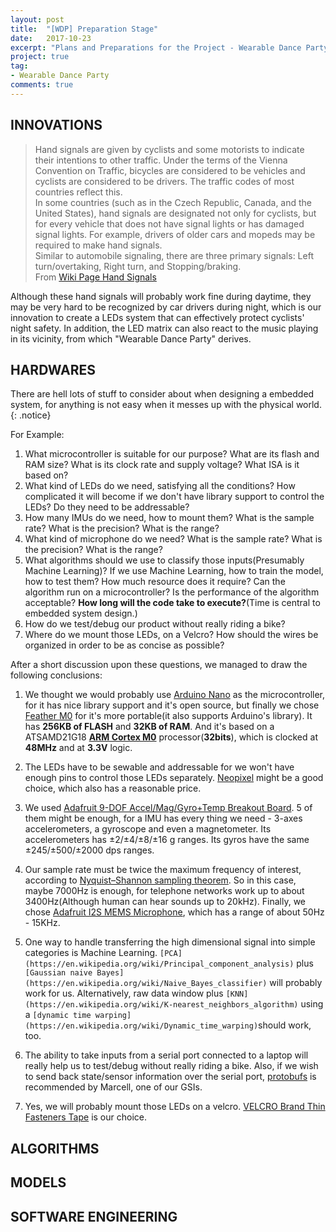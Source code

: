 ```yaml
---
layout: post
title:  "[WDP] Preparation Stage"
date:   2017-10-23
excerpt: "Plans and Preparations for the Project - Wearable Dance Party..."
project: true
tag:
- Wearable Dance Party
comments: true
---	
```


## INNOVATIONS
> Hand signals are given by cyclists and some motorists to indicate their intentions to other traffic. Under the terms of the Vienna Convention on Traffic, bicycles are considered to be vehicles and cyclists are considered to be drivers. The traffic codes of most countries reflect this.<br>
In some countries (such as in the Czech Republic, Canada, and the United States), hand signals are designated not only for cyclists, but for every vehicle that does not have signal lights or has damaged signal lights. For example, drivers of older cars and mopeds may be required to make hand signals.<br>
Similar to automobile signaling, there are three primary signals: Left turn/overtaking, Right turn, and Stopping/braking.<br>
From [Wiki Page Hand Signals](https://en.wikipedia.org/wiki/Hand_signals)

Although these hand signals will probably work fine during daytime, they may be very hard to be recognized by car drivers during night, which is our innovation to create a LEDs system that can effectively protect cyclists' night safety. In addition, the LED matrix can also react to the music playing in its vicinity, from which "Wearable Dance Party" derives.

## HARDWARES
There are hell lots of stuff to consider about when designing a embedded system, for anything is not easy when it messes up with the physical world.
{: .notice}

For Example:
1. What microcontroller is suitable for our purpose? What are its flash and RAM size? What is its clock rate and supply voltage? What ISA is it based on?
2. What kind of LEDs do we need, satisfying all the conditions? How complicated it will become if we don't have library support to control the LEDs? Do they need to be addressable?
3. How many IMUs do we need, how to mount them? What is the sample rate? What is the precision? What is the range?
4. What kind of microphone do we need? What is the sample rate? What is the precision? What is the range?
5. What algorithms should we use to classify those inputs(Presumably Machine Learning)? If we use Machine Learning, how to train the model, how to test them? How much resource does it require? Can the algorithm run on a microcontroller? Is the performance of the algorithm acceptable? **How long will the code take to execute?**(Time is central to embedded system design.)
6. How do we test/debug our product without really riding a bike?
7. Where do we mount those LEDs, on a Velcro? How should the wires be organized in order to be as concise as possible?

After a short discussion upon these questions, we managed to draw the following conclusions:
1. We thought we would probably use [Arduino Nano](https://store.arduino.cc/usa/arduino-nano) as the microcontroller, for it has nice library support and it's open source, but finally we chose [Feather M0](https://learn.adafruit.com/adafruit-feather-m0-basic-proto) for it's more portable(it also supports Arduino's library). It has **256KB of FLASH** and **32KB of RAM**. And it's based on a ATSAMD21G18 **[ARM Cortex M0](https://developer.arm.com/products/processors/cortex-m/cortex-m0)** processor(**32bits**), which is clocked at **48MHz** and at **3.3V** logic.

2. The LEDs have to be sewable and addressable for we won't have enough pins to control those LEDs separately. [Neopixel](https://www.adafruit.com/product/1460) might be a good choice, which also has a reasonable price.

3. We used [Adafruit 9-DOF Accel/Mag/Gyro+Temp Breakout Board](https://www.adafruit.com/product/3387). 5 of them might be enough, for a IMU has every thing we need - 3-axes accelerometers, a gyroscope and even a magnetometer. Its accelerometers has ±2/±4/±8/±16 g ranges. Its gyros have the same ±245/±500/±2000 dps ranges.

4. Our sample rate must be twice the maximum frequency of interest, according to [Nyquist–Shannon sampling theorem](https://en.wikipedia.org/wiki/Nyquist%E2%80%93Shannon_sampling_theorem). So in this case, maybe 7000Hz is enough, for telephone networks work up to about 3400Hz(Although human can hear sounds up to 20kHz). Finally, we chose [Adafruit I2S MEMS Microphone](https://www.adafruit.com/product/3421), which has a range of about 50Hz - 15KHz.

5. One way to handle transferring the high dimensional signal into simple categories is Machine Learning. `[PCA](https://en.wikipedia.org/wiki/Principal_component_analysis)` plus `[Gaussian naive Bayes](https://en.wikipedia.org/wiki/Naive_Bayes_classifier)` will probably work for us. Alternatively, raw data window plus `[KNN](https://en.wikipedia.org/wiki/K-nearest_neighbors_algorithm)` using a `[dynamic time warping](https://en.wikipedia.org/wiki/Dynamic_time_warping)`should work, too.

6. The ability to take inputs from a serial port connected to a laptop will really help us to test/debug without really riding a bike. Also, if we wish to send back state/sensor information over the serial port, [protobufs](koti.kapsi.fi/jpa/nanopb/) is recommended by Marcell, one of our GSIs.

7. Yes, we will probably mount those LEDs on a velcro. [VELCRO Brand Thin Fasteners Tape](https://www.amazon.com/VELCRO-Brand-Thin-Fasteners-Tape/dp/B0013AIAQ2/ref=pd_sim_229_13?_encoding=UTF8&psc=1&refRID=JYEME8QBZMPKE4HW1DJZ) is our choice.

## ALGORITHMS

## MODELS

## SOFTWARE ENGINEERING

